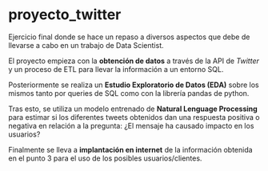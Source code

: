# proyecto_twitter

Ejercicio final donde se hace un repaso a diversos aspectos que debe de llevarse a cabo en un trabajo de Data Scientist.

El proyecto empieza con la **obtención de datos** a través de la API de *Twitter* y un proceso de ETL para llevar la información a un entorno SQL.

Posteriormente se realiza un **Estudio Exploratorio de Datos (EDA)** sobre los mismos tanto por queries de SQL como con la librería pandas de python.

Tras esto, se utiliza un modelo entrenado de **Natural Lenguage Processing** para estimar si los diferentes tweets obtenidos dan una respuesta positiva o negativa en relación a la pregunta: ¿El mensaje ha causado impacto en los usuarios?

Finalmente se lleva a **implantación en internet** de la información obtenida en el punto 3 para el uso de los posibles usuarios/clientes.


